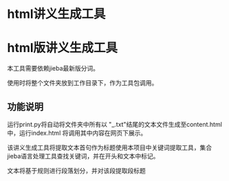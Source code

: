 # html讲义生成工具

<h1>html版讲义生成工具</h1>

本工具需要依赖jieba最新版分词。<br/>

使用时将整个文件夹放到工作目录下，作为工具包调用。


<h2>功能说明</h2>

运行print.py将自动将文件夹中所有以 "_.txt"结尾的文本文件生成至content.html中，运行index.html 将调用其中内容在网页下展示。<br/>

该讲义生成工具将提取文本首句作为标题使用本项目中关键词提取工具，集合jieba语言处理工具查找关键词，并在开头和文本中标记。<br/>

文本将基于规则进行段落划分，并对该段提取段标题